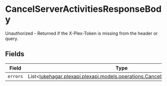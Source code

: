 # CancelServerActivitiesResponseBody

Unauthorized - Returned if the X-Plex-Token is missing from the header or query.


## Fields

| Field                                                                                                                                     | Type                                                                                                                                      | Required                                                                                                                                  | Description                                                                                                                               |
| ----------------------------------------------------------------------------------------------------------------------------------------- | ----------------------------------------------------------------------------------------------------------------------------------------- | ----------------------------------------------------------------------------------------------------------------------------------------- | ----------------------------------------------------------------------------------------------------------------------------------------- |
| `errors`                                                                                                                                  | List<[lukehagar.plexapi.plexapi.models.operations.CancelServerActivitiesErrors](../../models/operations/CancelServerActivitiesErrors.md)> | :heavy_minus_sign:                                                                                                                        | N/A                                                                                                                                       |